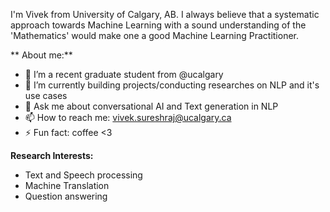 

I'm Vivek from University of Calgary, AB. I always believe that a systematic approach towards Machine Learning with a sound understanding of the 'Mathematics' would make one a good Machine Learning Practitioner.

** About me:**
- 🔭 I’m a recent graduate student from @ucalgary
- 🌱 I’m currently building projects/conducting researches on NLP and it's use cases
- 💬 Ask me about conversational AI and Text generation in NLP 
- 📫 How to reach me: vivek.sureshraj@ucalgary.ca
- ⚡ Fun fact: coffee <3

**Research Interests:**
- Text and Speech processing
- Machine Translation
- Question answering

